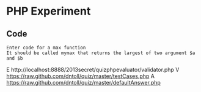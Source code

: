 # PHP Experiment

## Code
	Enter code for a max function 
	It should be called mymax that returns the largest of two argument $a and $b
E http://localhost:8888/2013secret/quizphpevaluator/validator.php
V https://raw.github.com/dntoll/quiz/master/testCases.php
A https://raw.github.com/dntoll/quiz/master/defaultAnswer.php
